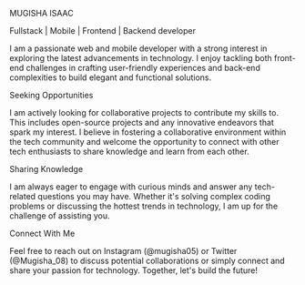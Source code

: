 MUGISHA ISAAC

Fullstack | Mobile | Frontend | Backend developer

I am a passionate web and mobile developer with a strong interest in exploring the latest advancements in technology. I enjoy tackling both front-end challenges in crafting user-friendly experiences and back-end complexities to build elegant and functional solutions.

Seeking Opportunities

I am actively looking for collaborative projects to contribute my skills to. This includes open-source projects and any innovative endeavors that spark my interest. I believe in fostering a collaborative environment within the tech community and welcome the opportunity to connect with other tech enthusiasts to share knowledge and learn from each other.

Sharing Knowledge

I am always eager to engage with curious minds and answer any tech-related questions you may have. Whether it's solving complex coding problems or discussing the hottest trends in technology, I am up for the challenge of assisting you.

Connect With Me

Feel free to reach out on  Instagram (@mugisha05) or Twitter (@Mugisha_08) to discuss potential collaborations or simply connect and share your passion for technology. Together, let's build the future!
